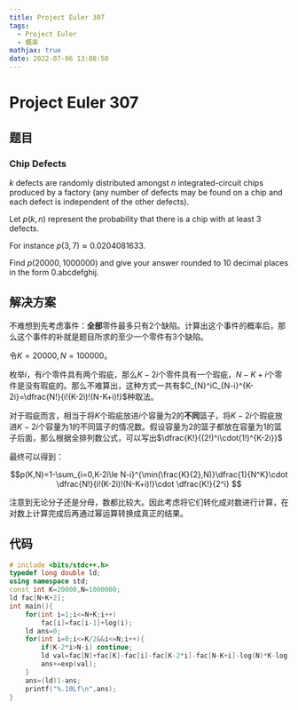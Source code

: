```yaml
---
title: Project Euler 307
tags:
  - Project Euler
  - 概率
mathjax: true
date: 2022-07-06 13:08:50
---
```


<escape><!-- more --></escape>

# Project Euler 307

## 题目

### Chip Defects

$k$ defects are randomly distributed amongst $n$ integrated-circuit chips produced by a factory (any number of defects may be found on a chip and each defect is independent of the other defects).

Let $p(k,n)$ represent the probability that there is a chip with at least $3$ defects.

For instance $p(3,7) \approx 0.0204081633$.

Find $p(20 000, 1 000 000)$ and give your answer rounded to $10$ decimal places in the form 0.abcdefghij.

## 解决方案

不难想到先考虑事件：**全部**零件最多只有$2$个缺陷。计算出这个事件的概率后，那么这个事件的补就是题目所求的至少一个零件有$3$个缺陷。

令$K=20000,N=100000$。

枚举$i$，有$i$个零件具有两个瑕疵，那么$K-2i$个零件具有一个瑕疵，$N-K+i$个零件是没有瑕疵的。那么不难算出，这种方式一共有$C_{N}^iC_{N-i}^{K-2i}=\dfrac{N!}{i!(K-2i)!(N-K+i)!}$种取法。

对于瑕疵而言，相当于将$K$个瑕疵放进$i$个容量为$2$的**不同**篮子，将$K-2i$个瑕疵放进$K-2i$个容量为$1$的不同篮子的情况数。假设容量为$2$的篮子都放在容量为$1$的篮子后面，那么根据全排列数公式，可以写出$\dfrac{K!}{(2!)^i\cdot(1!)^{K-2i}}$

最终可以得到：

$$p(K,N)=1-\sum_{i=0,K-2i\le N-i}^{\min(\frac{K}{2},N)}\dfrac{1}{N^K}\cdot \dfrac{N!}{i!(K-2i)!(N-K+i)!}\cdot \dfrac{K!}{2^i} $$

注意到无论分子还是分母，数都比较大。因此考虑将它们转化成对数进行计算，在对数上计算完成后再通过幂运算转换成真正的结果。

## 代码

```C++
# include <bits/stdc++.h>
typedef long double ld;
using namespace std;
const int K=20000,N=1000000;
ld fac[N+K+2];
int main(){
    for(int i=1;i<=N+K;i++)
        fac[i]=fac[i-1]+log(i);
    ld ans=0;
    for(int i=0;i<=K/2&&i<=N;i++){
        if(K-2*i>N-i) continue;
        ld val=fac[N]+fac[K]-fac[i]-fac[K-2*i]-fac[N-K+i]-log(N)*K-log(2)*i;
        ans+=exp(val);
    }
    ans=(ld)1-ans;
    printf("%.10Lf\n",ans);
}

```
